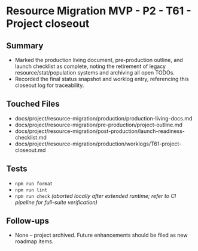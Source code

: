 # Resource Migration MVP - P2 - T61 - Project closeout

## Summary

- Marked the production living document, pre-production outline, and launch checklist as complete, noting the retirement of legacy resource/stat/population systems and archiving all open TODOs.
- Recorded the final status snapshot and worklog entry, referencing this closeout log for traceability.

## Touched Files

- docs/project/resource-migration/production/production-living-docs.md
- docs/project/resource-migration/pre-production/project-outline.md
- docs/project/resource-migration/post-production/launch-readiness-checklist.md
- docs/project/resource-migration/production/worklogs/T61-project-closeout.md

## Tests

- `npm run format`
- `npm run lint`
- `npm run check` _(aborted locally after extended runtime; refer to CI pipeline for full-suite verification)_

## Follow-ups

- None – project archived. Future enhancements should be filed as new roadmap items.
